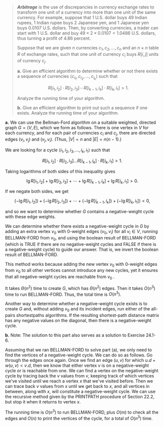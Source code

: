 > ***Arbitrage*** is the use of discrepancies in currency exchange rates to transform one unit of a currency into more than one unit of the same currency. For example, suppose that $1$ U.S. dollar buys $49$ Indian rupees, $1$ Indian rupee buys $2$ Japanese yen, and $1$ Japanese yen buys $0.0107$ U.S. dollars. Then, by converting currencies, a trader can start with $1$ U.S. dollar and buy $49 \times 2 \times 0.0107 = 1.0486$ U.S. dollars, thus turning a profit of $4.86$ percent.
>
> Suppose that we are given $n$ currencies $c_1, c_2, \ldots, c_n$ and an $n \times n$ table $R$ of exchange rates, such that one unit of currency $c_i$ buys $R[i, j]$ units of currency $c_j$.
>
> **a.** Give an efficient algorithm to determine whether or not there exists a sequence of currencies $\langle c_{i_1}, c_{i_2}, \ldots, c_{i_k} \rangle$ such that
>
> $$R[i_1, i_2] \cdot R[i_2, i_3] \cdots R[i_{k - 1}, i_k] \cdot R[i_k, i_1] > 1.$$
>
> Analyze the running time of your algorithm.
>
> **b.** Give an efficient algorithm to print out such a sequence if one exists. Analyze the running time of your algorithm.

**a.** We can use the Bellman-Ford algorithm on a suitable weighted, directed graph $G = (V, E)$, which we form as follows. There is one vertex in $V$ for each currency, and for each pair of currencies $c_i$ and $c_j$, there are directed edges $(v_i, v_j)$ and $(v_j , v_i)$. (Thus, $|V| = n$ and $|E| = n(n - 1)$.)

We are looking for a cycle $\langle i_1, i_2, i_3, \ldots, i_k, i_1 \rangle$ such that

$$R[i_1, i_2] \cdot R[i_2, i_3] \ldots R[i_{k - 1}, i_k] \cdot R[i_k, i_1] > 1.$$

Taking logarithms of both sides of this inequality gives

$$\lg R[i_1, i_2] + \lg R[i_2, i_3] + \cdots + \lg R[i_{k - 1}, i_k] + \lg R[i_k, i_1] > 0.$$

If we negate both sides, we get

$$(-\lg R[i_1, i_2]) + (-\lg R[i_2, i_3]) + \cdots + (-\lg R[i_{k - 1}, i_k]) + (-\lg R[i_k, i_1]) < 0,$$

and so we want to determine whether $G$ contains a negative-weight cycle with these edge weights.

We can determine whether there exists a negative-weight cycle in $G$ by adding an extra vertex $v_0$ with $0$-weight edges $(v_0, v_i)$ for all $v_i \in V$, running $\text{BELLMAN-FORD}$ from $v_0$, and using the boolean result of $\text{BELLMAN-FORD}$ (which is $\text{TRUE}$ if there are no negative-weight cycles and $\text{FALSE}$ if there is a negative-weight cycle) to guide our answer. That is, we invert the boolean result of $\text{BELLMAN-FORD}$.

This method works because adding the new vertex $v_0$ with $0$-weight edges from $v_0$ to all other vertices cannot introduce any new cycles, yet it ensures that all negative-weight cycles are reachable from $v_0$ .

It takes $\Theta(n^2)$ time to create $G$, which has $\Theta(n^2)$ edges. Then it takes $O(n^3)$ time to run $\text{BELLMAN-FORD}$. Thus, the total time is $O(n^3)$.

Another way to determine whether a negative-weight cycle exists is to create $G$ and, without adding $v_0$ and its incident edges, run either of the all-pairs shortestpaths algorithms. If the resulting shortest-path distance matrix has any negative values on the diagonal, then there is a negative-weight cycle.

**b.** Note: The solution to this part also serves as a solution to Exercise 24.1-6.

Assuming that we ran $\text{BELLMAN-FORD}$ to solve part (a), we only need to find the vertices of a negative-weight cycle. We can do so as follows. Go through the edges once again. Once we find an edge $(u, v)$ for which $u.d + w(u, v) < v.d$, then we know that either vertex $v$ is on a negative-weight cycle or is reachable from one. We can find a vertex on the negative-weight cycle by tracing back the $v$ values from $v$, keeping track of which vertices we've visited until we reach a vertex $x$ that we've visited before. Then we can trace back $v$ values from $x$ until we get back to $x$, and all vertices in between, along with $x$, will constitute a negative-weight cycle. We can use the recursive method given by the $\text{PRINTPATH}$ procedure of Section 22.2, but stop it when it returns to vertex $x$.

The running time is $O(n^3)$ to run $\text{BELLMAN-FORD}$, plus $O(m)$ to check all the edges and $O(n)$ to print the vertices of the cycle, for a total of $O(n^3)$ time.
